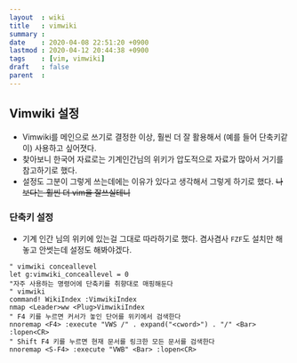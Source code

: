 ```yaml
---
layout  : wiki
title   : vimwiki
summary : 
date    : 2020-04-08 22:51:20 +0900
lastmod : 2020-04-12 20:44:38 +0900
tags    : [vim, vimwiki]
draft   : false
parent  : 
---
```

## Vimwiki 설정
 * Vimwiki를 메인으로 쓰기로 결정한 이상, 훨씬 더 잘 활용해서 (예를 들어 단축키같이) 사용하고 싶어졋다.
 * 찾아보니 한국어 자료로는 기계인간님의 위키가 압도적으로 자료가 많아서 거기를 참고하기로 했다.
 * 설정도 그분이 그렇게 쓰는데에는 이유가 있다고 생각해서 그렇게 하기로 했다. ~~나보다는 훨씬 더 vim을 잘쓰실테니~~
### 단축키 설정
 * 기계 인간 님의 위키에 있는걸 그대로 따라하기로 했다. 겸사겸사 `FZF`도 설치만 해놓고 안썻는데 설정도 해봐야겠다.
``` 
" vimwiki conceallevel
let g:vimwiki_conceallevel = 0
"자주 사용하는 명령어에 단축키를 취향대로 매핑해둔다
" vimwiki
command! WikiIndex :VimwikiIndex
nmap <Leader>ww <Plug>VimwikiIndex
" F4 키를 누르면 커서가 놓인 단어를 위키에서 검색한다
nnoremap <F4> :execute "VWS /" . expand("<cword>") . "/" <Bar> :lopen<CR>
" Shift F4 키를 누르면 현재 문서를 링크한 모든 문서를 검색한다
nnoremap <S-F4> :execute "VWB" <Bar> :lopen<CR>
```
